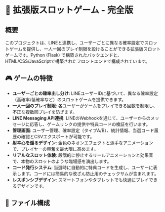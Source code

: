 # 🎰 拡張版スロットゲーム - 完全版

## 概要

このプロジェクトは、LINEと連携し、ユーザーごとに異なる確率設定でスロットゲームを提供し、一人一回のプレイ制限を設けることができる拡張版スロットゲームです。Python (Flask) で構築されたバックエンドと、HTML/CSS/JavaScriptで構築されたフロントエンドで構成されています。

## 🎮 ゲームの特徴

-   **ユーザーごとの確率出し分け**: LINEユーザーIDに基づいて、異なる確率設定（高確率/低確率など）のスロットゲームを提供できます。
-   **一人一回のプレイ制限**: 各ユーザーがゲームをプレイできる回数を制限し、不正な複数回プレイを防ぎます。
-   **LINE Messaging API連携**: LINEのWebhookを通じて、ユーザーからのメッセージに応答し、ゲームリンクの提供や特典コードの検証を行います。
-   **管理画面**: ユーザー管理、確率設定（タイプA/B）、統計情報、当選コード履歴の確認とCSVエクスポートが可能です。
-   **射幸心を煽るデザイン**: 金色のネオンエフェクトと派手なアニメーションで、プレイヤーの興奮を最大限に高めます。
-   **リアルなスロット体験**: 段階的に停止するリールアニメーションと効果音で、本物のスロットのような臨場感を演出します。
-   **コード発行システム**: 当選時に自動的に特典コードを生成し、ユーザーに表示します。コードには簡易的な改ざん防止用のチェックサムが含まれます。
-   **レスポンシブデザイン**: スマートフォンやタブレットでも快適にプレイできるデザインです。

## 📁 ファイル構成

